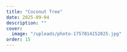 ```yaml
---
title: "Coconut Tree"
date: 2025-09-04
description: ""
cover:
  image: "/uploads/photo-1757014152025.jpg"
order: 15
---
```


